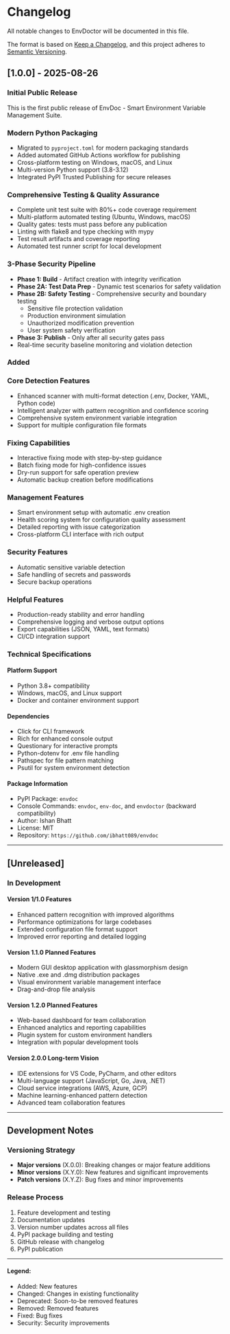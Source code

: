 # Changelog

All notable changes to EnvDoctor will be documented in this file.

The format is based on [Keep a Changelog](https://keepachangelog.com/en/1.0.0/),
and this project adheres to [Semantic Versioning](https://semver.org/spec/v2.0.0.html).

## [1.0.0] - 2025-08-26

### Initial Public Release

This is the first public release of EnvDoc - Smart Environment Variable Management Suite.

### **Modern Python Packaging**

- Migrated to `pyproject.toml` for modern packaging standards
- Added automated GitHub Actions workflow for publishing  
- Cross-platform testing on Windows, macOS, and Linux
- Multi-version Python support (3.8-3.12)
- Integrated PyPI Trusted Publishing for secure releases

### **Comprehensive Testing & Quality Assurance**

- Complete unit test suite with 80%+ code coverage requirement
- Multi-platform automated testing (Ubuntu, Windows, macOS)  
- Quality gates: tests must pass before any publication
- Linting with flake8 and type checking with mypy
- Test result artifacts and coverage reporting
- Automated test runner script for local development

### **3-Phase Security Pipeline**

- **Phase 1: Build** - Artifact creation with integrity verification
- **Phase 2A: Test Data Prep** - Dynamic test scenarios for safety validation
- **Phase 2B: Safety Testing** - Comprehensive security and boundary testing
  - Sensitive file protection validation
  - Production environment simulation
  - Unauthorized modification prevention
  - User system safety verification
- **Phase 3: Publish** - Only after all security gates pass
- Real-time security baseline monitoring and violation detection

### Added

### **Core Detection Features**

- Enhanced scanner with multi-format detection (.env, Docker, YAML, Python code)
- Intelligent analyzer with pattern recognition and confidence scoring
- Comprehensive system environment variable integration
- Support for multiple configuration file formats

### **Fixing Capabilities**

- Interactive fixing mode with step-by-step guidance
- Batch fixing mode for high-confidence issues
- Dry-run support for safe operation preview
- Automatic backup creation before modifications

### **Management Features**

- Smart environment setup with automatic .env creation
- Health scoring system for configuration quality assessment
- Detailed reporting with issue categorization
- Cross-platform CLI interface with rich output

### **Security Features**

- Automatic sensitive variable detection
- Safe handling of secrets and passwords
- Secure backup operations

### **Helpful Features**

- Production-ready stability and error handling
- Comprehensive logging and verbose output options
- Export capabilities (JSON, YAML, text formats)
- CI/CD integration support

### Technical Specifications

#### **Platform Support**

- Python 3.8+ compatibility
- Windows, macOS, and Linux support
- Docker and container environment support

#### **Dependencies**

- Click for CLI framework
- Rich for enhanced console output  
- Questionary for interactive prompts
- Python-dotenv for .env file handling
- Pathspec for file pattern matching
- Psutil for system environment detection

#### **Package Information**

- PyPI Package: `envdoc`
- Console Commands: `envdoc`, `env-doc`, and `envdoctor` (backward compatibility)
- Author: Ishan Bhatt
- License: MIT
- Repository: `https://github.com/ibhatt089/envdoc`

---

## [Unreleased]

### In Development

#### **Version 1/1.0 Features**

- Enhanced pattern recognition with improved algorithms
- Performance optimizations for large codebases
- Extended configuration file format support
- Improved error reporting and detailed logging

#### **Version 1.1.0 Planned Features**

- Modern GUI desktop application with glassmorphism design
- Native .exe and .dmg distribution packages
- Visual environment variable management interface
- Drag-and-drop file analysis

#### **Version 1.2.0 Planned Features**

- Web-based dashboard for team collaboration
- Enhanced analytics and reporting capabilities
- Plugin system for custom environment handlers
- Integration with popular development tools

#### **Version 2.0.0 Long-term Vision**

- IDE extensions for VS Code, PyCharm, and other editors
- Multi-language support (JavaScript, Go, Java, .NET)
- Cloud service integrations (AWS, Azure, GCP)
- Machine learning-enhanced pattern detection
- Advanced team collaboration features

---

## Development Notes

### Versioning Strategy

- **Major versions** (X.0.0): Breaking changes or major feature additions
- **Minor versions** (X.Y.0): New features and significant improvements
- **Patch versions** (X.Y.Z): Bug fixes and minor improvements

### Release Process

1. Feature development and testing
2. Documentation updates
3. Version number updates across all files
4. PyPI package building and testing
5. GitHub release with changelog
6. PyPI publication

---

#### **Legend:**

- Added: New features
- Changed: Changes in existing functionality
- Deprecated: Soon-to-be removed features
- Removed: Removed features
- Fixed: Bug fixes
- Security: Security improvements
